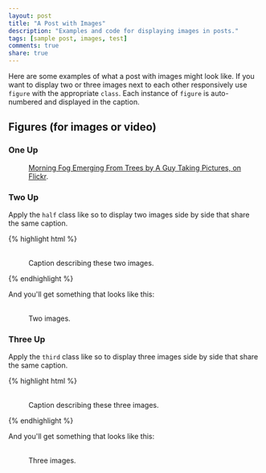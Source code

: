 ```yaml
---
layout: post
title: "A Post with Images"
description: "Examples and code for displaying images in posts."
tags: [sample post, images, test]
comments: true
share: true
---
```


Here are some examples of what a post with images might look like. If you want to display two or three images next to each other responsively use `figure` with the appropriate `class`. Each instance of `figure` is auto-numbered and displayed in the caption.

## Figures (for images or video)

### One Up

<figure>
	<a href="https://farm9.staticflickr.com/8426/7758832526_cc8f681e48_b.jpg"><img src="https://farm9.staticflickr.com/8426/7758832526_cc8f681e48_c.jpg" alt=""></a>
	<figcaption><a href="https://www.flickr.com/photos/80901381@N04/7758832526/" title="Morning Fog Emerging From Trees by A Guy Taking Pictures, on Flickr">Morning Fog Emerging From Trees by A Guy Taking Pictures, on Flickr</a>.</figcaption>
</figure>

### Two Up

Apply the `half` class like so to display two images side by side that share the same caption.

{% highlight html %}
<figure class="half">
	<img src="/images/image-filename-1.jpg" alt="">
	<img src="/images/image-filename-2.jpg" alt="">
	<figcaption>Caption describing these two images.</figcaption>
</figure>
{% endhighlight %}

And you'll get something that looks like this:

<figure class="half">
	<a href="https://placehold.it/1200x600.jpg"><img src="https://placehold.it/600x300.jpg" alt=""></a>
	<a href="https://placehold.it/1200x600.jpg"><img src="https://placehold.it/600x300.jpg" alt=""></a>
	<img src="https://placehold.it/600x300.jpg" alt="">
	<img src="https://placehold.it/600x300.jpg" alt="">
	<figcaption>Two images.</figcaption>
</figure>

### Three Up

Apply the `third` class like so to display three images side by side that share the same caption.

{% highlight html %}
<figure class="third">
	<a href="https://placehold.it/1200x600.jpg"><img src="https://placehold.it/600x300.jpg" alt=""></a>
	<a href="https://placehold.it/1200x600.jpg"><img src="https://placehold.it/600x300.jpg" alt=""></a>
	<a href="https://placehold.it/1200x600.jpg"><img src="https://placehold.it/600x300.jpg" alt=""></a>
	<figcaption>Caption describing these three images.</figcaption>
</figure>
{% endhighlight %}

And you'll get something that looks like this:

<figure class="third">
	<a href="https://placehold.it/1200x600.jpg"><img src="https://placehold.it/600x300.jpg" alt=""></a>
	<a href="https://placehold.it/1200x600.jpg"><img src="https://placehold.it/600x300.jpg" alt=""></a>
	<a href="https://placehold.it/1200x600.jpg"><img src="https://placehold.it/600x300.jpg" alt=""></a>
	<a href="https://placehold.it/1200x600.jpg"><img src="https://placehold.it/600x300.jpg" alt=""></a>
	<a href="https://placehold.it/1200x600.jpg"><img src="https://placehold.it/600x300.jpg" alt=""></a>
	<a href="https://placehold.it/1200x600.jpg"><img src="https://placehold.it/600x300.jpg" alt=""></a>
	<figcaption>Three images.</figcaption>
</figure>